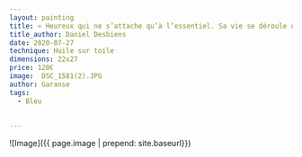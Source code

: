 ```yaml
---
layout: painting
title: « Heureux qui ne s’attache qu’à l’essentiel. Sa vie se déroule dans la sérénité. »      
title_author: Daniel Desbiens  
date: 2020-07-27
technique: Huile sur toile
dimensions: 22x27
price: 120€
image:  DSC_1581(2).JPG
author: Garanse
tags:
  - Bleu
  
  
---
```

![Image]({{ page.image | prepend: site.baseurl}})

